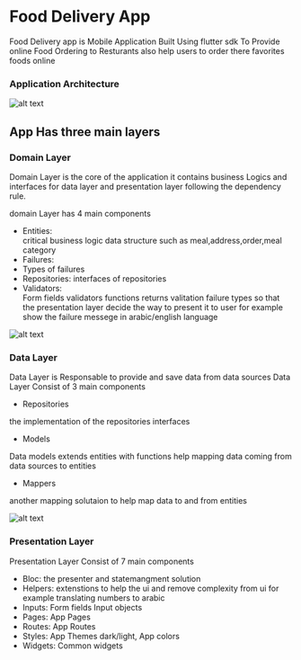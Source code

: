 # Food Delivery App
Food Delivery app is Mobile Application Built Using flutter sdk  To Provide  online Food Ordering to Resturants also help users to order there favorites foods online


### Application Architecture









![alt text](https://github.com/mostafaemara/food_delivery/blob/main/food_delivery_app_arc.png?raw=true)

##   App Has three main layers

### Domain Layer
Domain Layer is the core of the application it contains  business Logics and interfaces for data layer and presentation layer following the dependency rule.




domain Layer has 4 main components
 - Entities:  
critical business logic  data structure such as meal,address,order,meal category
 - Failures:
 -  Types of failures 
 - Repositories: 
 interfaces of repositories
 - Validators:  
   Form fields validators functions returns valitation failure types so that the presentation layer decide the way to present it to user for example show the failure messege in arabic/english language
   
   
   
![alt text](https://github.com/mostafaemara/food_delivery/blob/main/domain%20layer.png)

### Data Layer
Data Layer is Responsable to provide and save data from data sources
Data Layer Consist of 3 main components
 - Repositories


 the implementation of the repositories interfaces
 - Models


 Data models extends entities with functions help mapping data coming from data sources to entities
 - Mappers


 another mapping solutaion to help map data to and from entities
 
 ![alt text](https://github.com/mostafaemara/food_delivery/blob/main/Data%20Layer.png)
 
 
 ### Presentation Layer
 
Presentation Layer Consist of 7 main components


- Bloc: 
the presenter and statemangment solution
- Helpers: 
extenstions to help the ui and remove complexity from ui for example translating numbers to arabic  
- Inputs: 
Form fields Input objects
- Pages: 
App Pages
- Routes: 
App Routes
- Styles:
 App Themes dark/light, App colors
- Widgets: 
Common widgets  


